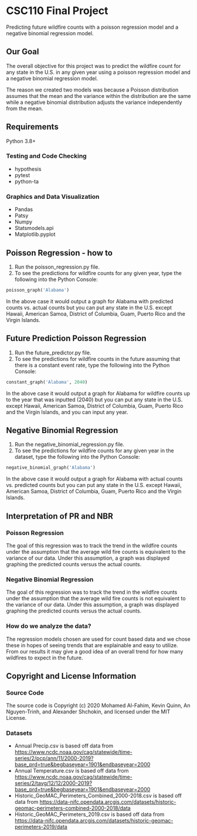 # CSC110 Final Project

Predicting future wildfire counts with a poisson regression model and a negative binomial regression model. 

## Our Goal

The overall objective for this project was to predict the wildfire count for any state in the U.S. in any given year using a poisson regression model and a negative binomial regression model. 

The reason we created two models was because a Poisson distribution assumes that the mean and the variance within the distribution are the same while a negative binomial distribution adjusts the variance independently from the mean.  

## Requirements

Python 3.8+

### Testing and Code Checking
- hypothesis
- pytest
- python-ta

### Graphics and Data Visualization
- Pandas
- Patsy
- Numpy
- Statsmodels.api
- Matplotlib.pyplot

## Poisson Regression - how to
1. Run the poisson_regression.py file. 
2. To see the predictions for wildfire counts for any given year, type the following into the Python Console:

```python
poisson_graph('Alabama')  
```

In the above case it would output a graph for Alabama with predicted counts vs. actual counts but you can put any state in the U.S. except Hawaii, American Samoa, District of Columbia, Guam, Puerto Rico and the Virgin Islands.

## Future Prediction Poisson Regression
1. Run the future_predictor.py file.
2. To see the predictions for wildfire counts in the future assuming that there is a constant event rate, type the following into the Python Console:

```python
constant_graph('Alabama', 2040)
```

In the above case it would output a graph for Alabama for wildfire counts up to the year that was inputted (2040) but you can put any state in the U.S. except Hawaii, American Samoa, District of Columbia, Guam, Puerto Rico and the Virgin Islands, and you can input any year.

## Negative Binomial Regression 
1. Run the negative_binomial_regression.py file. 
2. To see the predictions for wildfire counts for any given year in the dataset, type the following into the Python Console: 

```python
negative_binomial_graph('Alabama')
```

In the above case it would output a graph for Alabama with actual counts vs. predicted counts but you can put any state in the U.S. except Hawaii, American Samoa, District of Columbia, Guam, Puerto Rico and the Virgin Islands.

## Interpretation of PR and NBR

### Poisson Regression

The goal of this regression was to track the trend in the wildfire counts under the assumption that the average wild fire counts is equivalent to the variance of our data. Under this assumption, a graph was displayed graphing the predicted counts versus the actual counts. 

### Negative Binomial Regression

The goal of this regression was to track the trend in the wildfire counts under the assumption that the average wild fire counts is not equivalent to the variance of our data. Under this assumption, a graph was displayed graphing the predicted counts versus the actual counts. 

### How do we analyze the data?

The regression models chosen are used for count based data and we chose these in hopes of seeing trends that are explainable and easy to utilize. From our results it may give a good idea of an overall trend for how many wildfires to expect in the future.

## Copyright and License Information

### Source Code

The source code is Copyright (c) 2020 Mohamed Al-Fahim, Kevin Quinn, An Nguyen-Trinh, and Alexander Shchokin, and licensed under the MIT License.

### Datasets

- Annual Precip.csv is based off data from https://www.ncdc.noaa.gov/cag/statewide/time-series/2/pcp/ann/11/2000-2019?base_prd=true&begbaseyear=1901&endbaseyear=2000
- Annual Temperature.csv is based off data from https://www.ncdc.noaa.gov/cag/statewide/time-series/2/tavg/12/12/2000-2019?base_prd=true&begbaseyear=1901&endbaseyear=2000
- Historic_GeoMAC_Perimeters_Combined_2000-2018.csv is based off data from https://data-nifc.opendata.arcgis.com/datasets/historic-geomac-perimeters-combined-2000-2018/data
- Historic_GeoMAC_Perimeters_2019.csv is based off data from https://data-nifc.opendata.arcgis.com/datasets/historic-geomac-perimeters-2019/data

